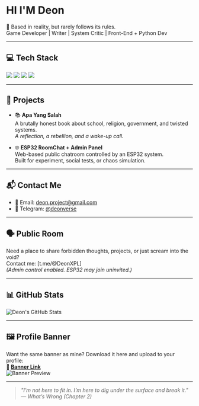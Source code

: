 # HI I'M Deon

📍 Based in reality, but rarely follows its rules.  
Game Developer | Writer | System Critic | Front-End + Python Dev

---

## 💻 Tech Stack

<p align="left">
  <img src="https://img.shields.io/badge/HTML5-E34F26?style=for-the-badge&logo=html5&logoColor=white"/>
  <img src="https://img.shields.io/badge/CSS3-1572B6?style=for-the-badge&logo=css3&logoColor=white"/>
  <img src="https://img.shields.io/badge/JavaScript-F7DF1E?style=for-the-badge&logo=javascript&logoColor=black"/>
  <img src="https://img.shields.io/badge/Python-3776AB?style=for-the-badge&logo=python&logoColor=white"/>
</p>

---

## 🚀 Projects

- 📚 **Apa Yang Salah**  
  A brutally honest book about school, religion, government, and twisted systems.  
  *A reflection, a rebellion, and a wake-up call.*

- 🌐 **ESP32 RoomChat + Admin Panel**  
  Web-based public chatroom controlled by an ESP32 system.  
  Built for experiment, social tests, or chaos simulation.

---

## 📬 Contact Me

- 📧 Email: [deon.project@gmail.com](mailto:deon.project@gmail.com)  
- 💬 Telegram: [@deonverse](https://t.me/deonverse)

---

## 🗣 Public Room

Need a place to share forbidden thoughts, projects, or just scream into the void?  
Contact me: [t.me/@DeonXPL]  
_(Admin control enabled. ESP32 may join uninvited.)_

---

## 📊 GitHub Stats

![Deon's GitHub Stats](https://github-readme-stats.vercel.app/api?username=yourusername&show_icons=true&theme=tokyonight)

---

## 🖼 Profile Banner

Want the same banner as mine? Download it here and upload to your profile:  
**🔗 [Banner Link]([https://i.imgur.com/lY3nJZB.png](https://a.top4top.io/p_35067m0xo1.jpeg))**  
![Banner Preview]([https://i.imgur.com/lY3nJZB.png](https://a.top4top.io/p_35067m0xo1.jpeg))

---

> *"I’m not here to fit in. I’m here to dig under the surface and break it."*  
> — *What’s Wrong (Chapter 2)*
